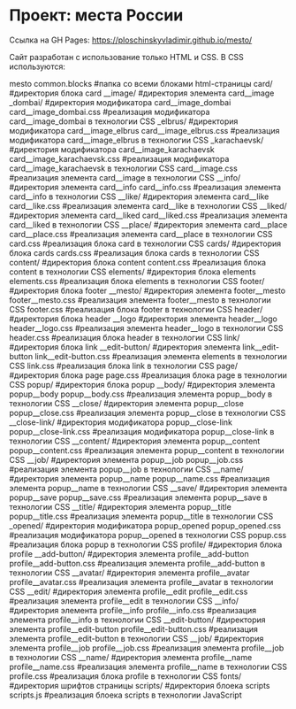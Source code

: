 # Проект: места России
Ссылка на GH Pages: https://ploschinskyvladimir.github.io/mesto/

Сайт разработан с использование только HTML и CSS.
В CSS используются:

mesto
    common.blocks                                         #папка со всеми блоками html-страницы
        card/                                             #директория блока card
            __image/                                      #директория элемента card__image
                _dombai/                                   #директория модификатора card__image_dombai
                    card__image_dombai.css                 #реализация модификатора card__image_dombai в технологии CSS
                _elbrus/                                   #директория модификатора card__image_elbrus
                    card__image_elbrus.css                 #реализация модификатора card__image_elbrus в технологии CSS
                _karachaevsk/                              #директория модификатора card__image_karachaevsk
                    card__image_karachaevsk.css            #реализация модификатора card__image_karachaevsk в технологии CSS
                card__image.css                            #реализация элемента card__image в технологии CSS
            __info/                                        #директория элемента card__info
                card__info.css                             #реализация элемента card__info в технологии CSS
            __like/                                        #директория элемента card__like
                card__like.css                             #реализация элемента card__like в технологии CSS
            __liked/                                       #директория элемента card__liked
                card__liked.css                            #реализация элемента card__liked в технологии CSS
            __place/                                       #директория элемента card__place
                card__place.css                            #реализация элемента card__place в технологии CSS
            card.css                                       #реализация блока card в технологии CSS
        cards/                                             #директория блока cards
            cards.css                                      #реализация блока cards в технологии CSS
        content/                                           #директория блока content
            content.css                                    #реализация блока content в технологии CSS
         elements/                                         #директория блока elements
            elements.css                                   #реализация блока elements в технологии CSS
        footer/                                            #директория блока footer
            __mesto/                                       #директория элемента footer__mesto
                footer__mesto.css                          #реализация элемента footer__mesto в технологии CSS
            footer.css                                     #реализация блока footer в технологии CSS
        header/                                            #директория блока header
            __logo                                         #директория элемента header__logo
                header__logo.css                           #реализация элемента header__logo в технологии CSS
            header.css                                     #реализация блока header в технологии CSS
        link/                                              #директория блока link
            __edit-button/                                 #директория элемента link__edit-button
                link__edit-button.css                      #реализация элемента elements в технологии CSS
            link.css                                       #реализация блока link в технологии CSS
        page/                                              #директория блока page
            page.css                                       #реализация блока page в технологии CSS
        popup/                                             #директория блока popup
            __body/                                        #директория элемента popup__body
                popup__body.css                            #реализация элемента popup__body в технологии CSS
            __close/                                       #директория элемента popup__close
                popup__close.css                           #реализация элемента popup__close в технологии CSS
            __close-link/                                  #директория модификатора popup__close-link
                popup__close-link.css                      #реализация модификатора popup__close-link в технологии CSS
            __content/                                     #директория элемента popup__content
                popup__content.css                         #реализация элемента popup__content в технологии CSS
            __job/                                      #директория элемента popup__job
                popup__job.css                         #реализация элемента popup__job в технологии CSS
            __name/                                     #директория элемента popup__name
                popup__name.css                        #реализация элемента popup__name в технологии CSS
            __save/                                        #директория элемента popup__save
                popup__save.css                            #реализация элемента popup__save в технологии CSS
            __title/                                       #директория элемента popup__title
                popup__title.css                           #реализация элемента popup__title в технологии CSS
            _opened/                                       #директория модификатора popup_opened
                popup_opened.css                           #реализация модификатора popup__opened в технологии CSS
            popup.css                                      #реализация блока popup в технологии CSS
        profile/                                           #директория блока profile
            __add-button/                                  #директория элемента profile__add-button
                profile__add-button.css                    #реализация элемента profile__add-button в технологии CSS
            __avatar/                                      #директория элемента profile__avatar
                profile__avatar.css                        #реализация элемента profile__avatar в технологии CSS
            __edit/                                        #директория элемента profile__edit
                profile__edit.css                          #реализация элемента profile__edit в технологии CSS
            __info/                                        #директория элемента profile__info
                profile__info.css                          #реализация элемента profile__info в технологии CSS
            __edit-button/                                 #директория элемента profile__edit-button
                profile__edit-button.css                   #реализация элемента profile__edit-button в технологии CSS
            __job/                                         #директория элемента profile__job
                profile__job.css                           #реализация элемента profile__job в технологии CSS
            __name/                                        #директория элемента profile__name
                profile__name.css                          #реализация элемента profile__name в технологии CSS
            profile.css                                    #реализация блока profile в технологии CSS
        fonts/                                             #директория шрифтов страницы
        scripts/                                           #директория блоека scripts
            scripts.js                                     #реализация блоека scripts в технологии JavaScript
            
        
